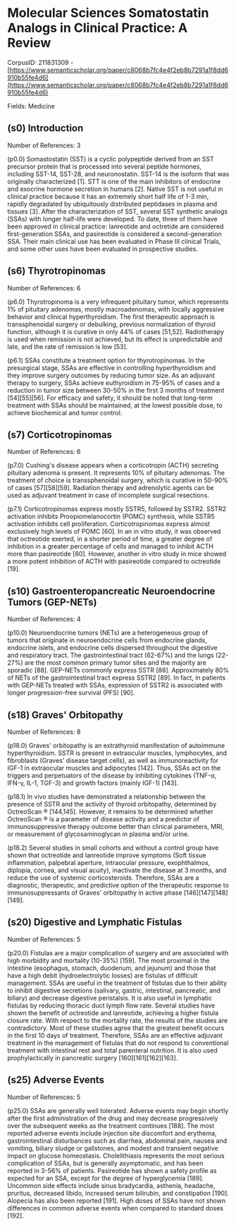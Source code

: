 # Molecular Sciences Somatostatin Analogs in Clinical Practice: A Review

CorpusID: 211831309 - [https://www.semanticscholar.org/paper/c8068b7fc4e4f2eb8b7291a1f8dd6910b55fe4d6](https://www.semanticscholar.org/paper/c8068b7fc4e4f2eb8b7291a1f8dd6910b55fe4d6)

Fields: Medicine

## (s0) Introduction
Number of References: 3

(p0.0) Somastostatin (SST) is a cyclic polypeptide derived from an SST precursor protein that is processed into several peptide hormones, including SST-14, SST-28, and neuronostatin. SST-14 is the isoform that was originally characterized [1]. STT is one of the main inhibitors of endocrine and exocrine hormone secretion in humans [2]. Native SST is not useful in clinical practice because it has an extremely short half life of 1-3 min, rapidly degradated by ubiquitously distributed peptidases in plasma and tissues [3]. After the characterization of SST, several SST synthetic analogs (SSAs) with longer half-life were developed. To date, three of them have been approved in clinical practice: lanreotide and octretide are considered first-generation SSAs, and pasireotide is considered a second-generation SSA. Their main clinical use has been evaluated in Phase III clinical Trials, and some other uses have been evaluated in prospective studies.
## (s6) Thyrotropinomas
Number of References: 6

(p6.0) Thyrotropinoma is a very infrequent pituitary tumor, which represents 1% of pituitary adenomas, mostly macroadenomas, with locally aggressive behavior and clinical hyperthyroidism. The first therapeutic approach is transsphenoidal surgery or debulking, previous normalization of thyroid function, although it is curative in only 44% of cases [51,52]. Radiotherapy is used when remission is not achieved, but its effect is unpredictable and late, and the rate of remission is low [53].

(p6.1) SSAs constitute a treatment option for thyrotropinomas. In the presurgical stage, SSAs are effective in controlling hyperthyroidism and they improve surgery outcomes by reducing tumor size. As an adjuvant therapy to surgery, SSAs achieve euthyroidism in 75-95% of cases and a reduction in tumor size between 30-50% in the first 3 months of treatment [54][55][56]. For efficacy and safety, it should be noted that long-term treatment with SSAs should be maintained, at the lowest possible dose, to achieve biochemical and tumor control.
## (s7) Corticotropinomas
Number of References: 6

(p7.0) Cushing's disease appears when a corticotropin (ACTH) secreting pituitary adenoma is present. It represents 10% of pituitary adenomas. The treatment of choice is transsphenoidal surgery, which is curative in 50-90% of cases [57][58][59]. Radiation therapy and adrenolytic agents can be used as adjuvant treatment in case of incomplete surgical resections.

(p7.1) Corticotropinomas express mostly SSTR5, followed by SSTR2. SSTR2 activation inhibits Proopiomelanocortin (POMC) synthesis, while SSTR5 activation inhibits cell proliferation. Corticotropinomas express almost exclusively high levels of POMC [60]. In an in vitro study, it was observed that octreotide exerted, in a shorter period of time, a greater degree of inhibition in a greater percentage of cells and managed to inhibit ACTH more than pasireotide [60]. However, another in vitro study in mice showed a more potent inhibition of ACTH with pasireotide compared to octreotide [19].
## (s10) Gastroenteropancreatic Neuroendocrine Tumors (GEP-NETs)
Number of References: 4

(p10.0) Neuroendocrine tumors (NETs) are a heterogeneous group of tumors that originate in neuroendocrine cells from endocrine glands, endocrine islets, and endocrine cells dispersed throughout the digestive and respiratory tract. The gastrointestinal tract (62-67%) and the lungs (22-27%) are the most common primary tumor sites and the majority are sporadic [88]. GEP-NETs commonly express SSTR [88]. Approximately 80% of NETs of the gastrointestinal tract express SSTR2 [89]. In fact, in patients with GEP-NETs treated with SSAs, expression of SSTR2 is associated with longer progression-free survival (PFS) [90].
## (s18) Graves' Orbitopathy
Number of References: 8

(p18.0) Graves' orbitopathy is an extrathyroid manifestation of autoimmune hyperthyroidism. SSTR is present in extraocular muscles, lymphocytes, and fibroblasts (Graves' disease target cells), as well as immunoreactivity for IGF-1 in extraocular muscles and adipocytes [142]. Thus, SSAs act on the triggers and perpetuators of the disease by inhibiting cytokines (TNF-α, IFN-γ, IL-1, TGF-3) and growth factors (mainly IGF-1) [143].

(p18.1) In vivo studies have demonstrated a relationship between the presence of SSTR and the activity of thyroid orbitopathy, determined by OctreoScan ® [144,145]. However, it remains to be determined whether OctreoScan ® is a parameter of disease activity and a predictor of immunosuppressive therapy outcome better than clinical parameters, MRI, or measurement of glycosaminoglycan in plasma and/or urine.

(p18.2) Several studies in small cohorts and without a control group have shown that octreotide and lanreotide improve symptoms (Soft tissue inflammation, palpebral aperture, intraocular pressure, exophthalmos, diplopia, cornea, and visual acuity), inactivate the disease at 3 months, and reduce the use of systemic corticosteroids. Therefore, SSAs are a diagnostic, therapeutic, and predictive option of the therapeutic response to immunosuppressants of Graves' orbitopathy in active phase [146][147][148][149].
## (s20) Digestive and Lymphatic Fistulas
Number of References: 5

(p20.0) Fistulas are a major complication of surgery and are associated with high morbidity and mortality (10-35%) [159]. The most proximal in the intestine (esophagus, stomach, duodenum, and jejunum) and those that have a high debit (hydroelectrolytic losses) are fistulas of difficult management. SSAs are useful in the treatment of fistulas due to their ability to inhibit digestive secretions (salivary, gastric, intestinal, pancreatic, and biliary) and decrease digestive peristalsis. It is also useful in lymphatic fistulas by reducing thoracic duct lymph flow rate. Several studies have shown the benefit of octreotide and lanreotide, achieving a higher fistula closure rate. With respect to the mortality rate, the results of the studies are contradictory. Most of these studies agree that the greatest benefit occurs in the first 10 days of treatment. Therefore, SSAs are an effective adjuvant treatment in the management of fistulas that do not respond to conventional treatment with intestinal rest and total parenteral nutrition. It is also used prophylactically in pancreatic surgery [160][161][162][163].
## (s25) Adverse Events
Number of References: 5

(p25.0) SSAs are generally well tolerated. Adverse events may begin shortly after the first administration of the drug and may decrease progressively over the subsequent weeks as the treatment continues [188]. The most reported adverse events include injection site discomfort and erythema, gastrointestinal disturbances such as diarrhea, abdominal pain, nausea and vomiting, biliary sludge or gallstones, and modest and transient negative impact on glucose homeostasis. Cholelithiasis represents the most serious complication of SSAs, but is generally asymptomatic, and has been reported in 3-56% of patients. Pasireotide has shown a safety profile as expected for an SSA, except for the degree of hyperglycemia [189]. Uncommon side effects include sinus bradycardia, asthenia, headache, pruritus, decreased libido, increased serum bilirubin, and constipation [190]. Alopecia has also been reported [191]. High doses of SSAs have not shown differences in common adverse events when compared to standard doses [192].
